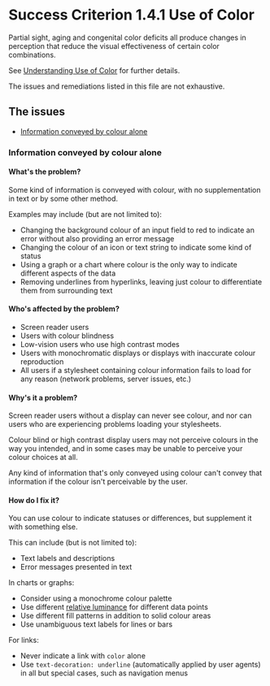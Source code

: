 # Success Criterion 1.4.1 Use of Color

Partial sight, aging and congenital color deficits all produce changes in perception that reduce the visual effectiveness of certain color combinations. 

See [Understanding Use of Color](https://www.w3.org/WAI/WCAG22/Understanding/use-of-color.html) for further details. 

The issues and remediations listed in this file are not exhaustive. 

## The issues

- [Information conveyed by colour alone](#information-conveyed-by-colour-alone)

### Information conveyed by colour alone

#### What's the problem?

Some kind of information is conveyed with colour, with no supplementation in text or by some other method. 

Examples may include (but are not limited to):

* Changing the background colour of an input field to red to indicate an error without also providing an error message
* Changing the colour of an icon or text string to indicate some kind of status
* Using a graph or a chart where colour is the only way to indicate different aspects of the data
* Removing underlines from hyperlinks, leaving just colour to differentiate them from surrounding text

#### Who's affected by the problem?

* Screen reader users
* Users with colour blindness
* Low-vision users who use high contrast modes
* Users with monochromatic displays or displays with inaccurate colour reproduction
* All users if a stylesheet containing colour information fails to load for any reason (network problems, server issues, etc.)

#### Why's it a problem?

Screen reader users without a display can never see colour, and nor can users who are experiencing problems loading your stylesheets. 

Colour blind or high contrast display users may not perceive colours in the way you intended, and in some cases may be unable to perceive your colour choices at all. 

Any kind of information that's only conveyed using colour can't convey that information if the colour isn't perceivable by the user. 

#### How do I fix it? 

You can use colour to indicate statuses or differences, but supplement it with something else. 

This can include (but is not limited to):

* Text labels and descriptions
* Error messages presented in text

In charts or graphs:

* Consider using a monochrome colour palette
* Use different [relative luminance](https://developer.mozilla.org/en-US/docs/Web/Accessibility/Understanding_Colors_and_Luminance) for different data points
* Use different fill patterns in addition to solid colour areas
* Use unambiguous text labels for lines or bars

For links:

* Never indicate a link with `color` alone
* Use `text-decoration: underline` (automatically applied by user agents) in all but special cases, such as navigation menus
